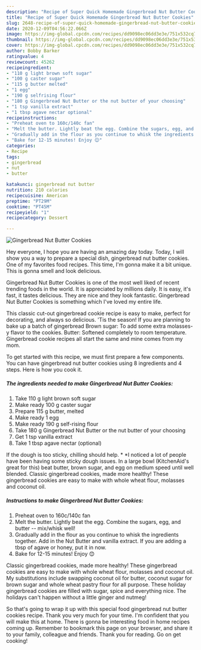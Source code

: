 ```yaml
---
description: "Recipe of Super Quick Homemade Gingerbread Nut Butter Cookies"
title: "Recipe of Super Quick Homemade Gingerbread Nut Butter Cookies"
slug: 2648-recipe-of-super-quick-homemade-gingerbread-nut-butter-cookies
date: 2020-12-09T04:56:22.066Z
image: https://img-global.cpcdn.com/recipes/dd9098ec06dd3e3e/751x532cq70/gingerbread-nut-butter-cookies-recipe-main-photo.jpg
thumbnail: https://img-global.cpcdn.com/recipes/dd9098ec06dd3e3e/751x532cq70/gingerbread-nut-butter-cookies-recipe-main-photo.jpg
cover: https://img-global.cpcdn.com/recipes/dd9098ec06dd3e3e/751x532cq70/gingerbread-nut-butter-cookies-recipe-main-photo.jpg
author: Bobby Barker
ratingvalue: 4
reviewcount: 45262
recipeingredient:
- "110 g light brown soft sugar"
- "100 g caster sugar"
- "115 g butter melted"
- "1 egg"
- "190 g selfrising flour"
- "180 g Gingerbread Nut Butter or the nut butter of your choosing"
- "1 tsp vanilla extract"
- "1 tbsp agave nectar optional"
recipeinstructions:
- "Preheat oven to 160c/140c fan"
- "Melt the butter. Lightly beat the egg. Combine the sugars, egg, and butter -- mix/whisk well!"
- "Gradually add in the flour as you continue to whisk the ingredients together. Add in the Nut Butter and vanilla extract. If you are adding a tbsp of agave or honey, put it in now."
- "Bake for 12-15 minutes! Enjoy 😊"
categories:
- Recipe
tags:
- gingerbread
- nut
- butter

katakunci: gingerbread nut butter 
nutrition: 210 calories
recipecuisine: American
preptime: "PT29M"
cooktime: "PT45M"
recipeyield: "1"
recipecategory: Dessert

---
```



![Gingerbread Nut Butter Cookies](https://img-global.cpcdn.com/recipes/dd9098ec06dd3e3e/751x532cq70/gingerbread-nut-butter-cookies-recipe-main-photo.jpg)

Hey everyone, I hope you are having an amazing day today. Today, I will show you a way to prepare a special dish, gingerbread nut butter cookies. One of my favorites food recipes. This time, I'm gonna make it a bit unique. This is gonna smell and look delicious.

Gingerbread Nut Butter Cookies is one of the most well liked of recent trending foods in the world. It is appreciated by millions daily. It is easy, it's fast, it tastes delicious. They are nice and they look fantastic. Gingerbread Nut Butter Cookies is something which I've loved my entire life.

This classic cut-out gingerbread cookie recipe is easy to make, perfect for decorating, and always so delicious. &#39;Tis the season! If you are planning to bake up a batch of gingerbread Brown sugar: To add some extra molasses-y flavor to the cookies. Butter: Softened completely to room temperature. Gingerbread cookie recipes all start the same and mine comes from my mom.


To get started with this recipe, we must first prepare a few components. You can have gingerbread nut butter cookies using 8 ingredients and 4 steps. Here is how you cook it.

<!--inarticleads1-->

##### The ingredients needed to make Gingerbread Nut Butter Cookies:

1. Take 110 g light brown soft sugar
1. Make ready 100 g caster sugar
1. Prepare 115 g butter, melted
1. Make ready 1 egg
1. Make ready 190 g self-rising flour
1. Take 180 g Gingerbread Nut Butter or the nut butter of your choosing
1. Get 1 tsp vanilla extract
1. Take 1 tbsp agave nectar (optional)


If the dough is too sticky, chilling should help. * *I noticed a lot of people have been having some sticky dough issues. In a large bowl (KitchenAid&#39;s great for this) beat butter, brown sugar, and egg on medium speed until well blended. Classic gingerbread cookies, made more healthy! These gingerbread cookies are easy to make with whole wheat flour, molasses and coconut oil. 

<!--inarticleads2-->

##### Instructions to make Gingerbread Nut Butter Cookies:

1. Preheat oven to 160c/140c fan
1. Melt the butter. Lightly beat the egg. Combine the sugars, egg, and butter -- mix/whisk well!
1. Gradually add in the flour as you continue to whisk the ingredients together. Add in the Nut Butter and vanilla extract. If you are adding a tbsp of agave or honey, put it in now.
1. Bake for 12-15 minutes! Enjoy 😊


Classic gingerbread cookies, made more healthy! These gingerbread cookies are easy to make with whole wheat flour, molasses and coconut oil. My substitutions include swapping coconut oil for butter, coconut sugar for brown sugar and whole wheat pastry flour for all purpose. These holiday gingerbread cookies are filled with sugar, spice and everything nice. The holidays can&#39;t happen without a little ginger and nutmeg! 

So that's going to wrap it up with this special food gingerbread nut butter cookies recipe. Thank you very much for your time. I'm confident that you will make this at home. There is gonna be interesting food in home recipes coming up. Remember to bookmark this page on your browser, and share it to your family, colleague and friends. Thank you for reading. Go on get cooking!
